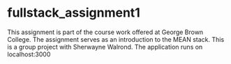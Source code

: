 # fullstack_assignment1
This assignment is part of the course work offered at George Brown College. The assignment serves as an introduction to the MEAN stack.
This is a group project with Sherwayne Walrond. 
The application runs on localhost:3000